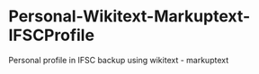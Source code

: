 # Personal-Wikitext-Markuptext-IFSCProfile
Personal profile in IFSC backup using wikitext - markuptext 
